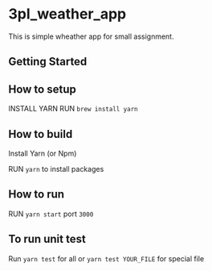 # 3pl_weather_app

This is simple wheather app for small assignment.

## Getting Started

## How to setup

INSTALL YARN
RUN `brew install yarn` 

## How to build

Install Yarn (or Npm) 

RUN `yarn` to install packages

## How to run

RUN `yarn start` port `3000`


## To run unit test

Run `yarn test` for all or `yarn test YOUR_FILE` for special file
